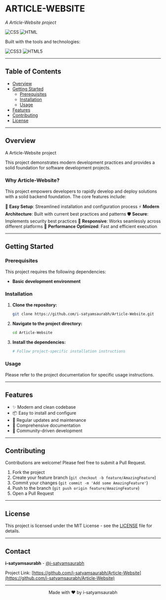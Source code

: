# ARTICLE-WEBSITE

*A Article-Website project*

![CSS](https://img.shields.io/badge/CSS3-1572B6?style=for-the-badge&logo=css3&logoColor=white) ![HTML](https://img.shields.io/badge/HTML5-E34F26?style=for-the-badge&logo=html5&logoColor=white)

Built with the tools and technologies:

![CSS3](https://img.shields.io/badge/css3-%231572B6.svg?style=for-the-badge&logo=css3&logoColor=white) ![HTML5](https://img.shields.io/badge/html5-%23E34F26.svg?style=for-the-badge&logo=html5&logoColor=white)

---

## Table of Contents

- [Overview](#overview)
- [Getting Started](#getting-started)
  - [Prerequisites](#prerequisites)
  - [Installation](#installation)
  - [Usage](#usage)
- [Features](#features)
- [Contributing](#contributing)
- [License](#license)

---

## Overview

A Article-Website project

This project demonstrates modern development practices and provides a solid foundation for software development projects.

### Why Article-Website?

This project empowers developers to rapidly develop and deploy solutions with a solid backend foundation. The core features include:

🔧 **Easy Setup**: Streamlined installation and configuration process
⚡ **Modern Architecture**: Built with current best practices and patterns
🛡️ **Secure**: Implements security best practices
📱 **Responsive**: Works seamlessly across different platforms
🚀 **Performance Optimized**: Fast and efficient execution

---

## Getting Started

### Prerequisites

This project requires the following dependencies:

- **Basic development environment**

### Installation

1. **Clone the repository:**
   ```bash
   git clone https://github.com/i-satyamsaurabh/Article-Website.git
   ```

2. **Navigate to the project directory:**
   ```bash
   cd Article-Website
   ```

3. **Install the dependencies:**
   ```bash
   # Follow project-specific installation instructions
   ```

### Usage

Please refer to the project documentation for specific usage instructions.

---

## Features

- ✨ Modern and clean codebase
- 📦 Easy to install and configure
- 🔄 Regular updates and maintenance
- 📖 Comprehensive documentation
- 🤝 Community-driven development

---

## Contributing

Contributions are welcome! Please feel free to submit a Pull Request.

1. Fork the project
2. Create your feature branch (`git checkout -b feature/AmazingFeature`)
3. Commit your changes (`git commit -m 'Add some AmazingFeature'`)
4. Push to the branch (`git push origin feature/AmazingFeature`)
5. Open a Pull Request

---

## License

This project is licensed under the MIT License - see the [LICENSE](LICENSE) file for details.

---

## Contact

**i-satyamsaurabh** - [@i-satyamsaurabh](https://github.com/i-satyamsaurabh)

Project Link: [https://github.com/i-satyamsaurabh/Article-Website](https://github.com/i-satyamsaurabh/Article-Website)

---

<div align="center">
Made with ❤️ by i-satyamsaurabh
</div>
